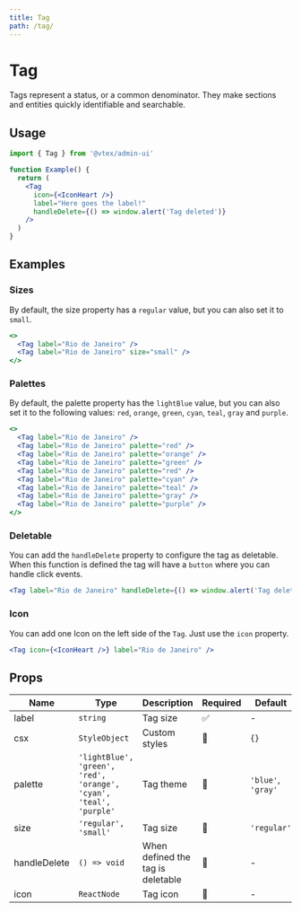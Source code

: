 ```yaml
---
title: Tag
path: /tag/
---
```


# Tag

Tags represent a status, or a common denominator. They make sections and entities quickly identifiable and searchable.

## Usage

```jsx isStatic
import { Tag } from '@vtex/admin-ui'

function Example() {
  return (
    <Tag
      icon={<IconHeart />}
      label="Here goes the label!"
      handleDelete={() => window.alert('Tag deleted')}
    />
  )
}
```

## Examples

### Sizes

By default, the size property has a `regular` value, but you can also set it to `small`.

```jsx live
<>
  <Tag label="Rio de Janeiro" />
  <Tag label="Rio de Janeiro" size="small" />
</>
```

### Palettes

By default, the palette property has the `lightBlue` value, but you can also set it to the following values: `red`, `orange`, `green`, `cyan`, `teal`, `gray` and `purple`.

```jsx live
<>
  <Tag label="Rio de Janeiro" />
  <Tag label="Rio de Janeiro" palette="red" />
  <Tag label="Rio de Janeiro" palette="orange" />
  <Tag label="Rio de Janeiro" palette="green" />
  <Tag label="Rio de Janeiro" palette="red" />
  <Tag label="Rio de Janeiro" palette="cyan" />
  <Tag label="Rio de Janeiro" palette="teal" />
  <Tag label="Rio de Janeiro" palette="gray" />
  <Tag label="Rio de Janeiro" palette="purple" />
</>
```

### Deletable

You can add the `handleDelete` property to configure the tag as deletable. When this function is defined the tag will have a `button` where you can handle click events.

```jsx live
<Tag label="Rio de Janeiro" handleDelete={() => window.alert('Tag deleted')} />
```

### Icon

You can add one Icon on the left side of the `Tag`. Just use the `icon` property.

```jsx live
<Tag icon={<IconHeart />} label="Rio de Janeiro" />
```

## Props

| Name         | Type                                                              | Description                       | Required | Default            |
| ------------ | ----------------------------------------------------------------- | --------------------------------- | -------- | ------------------ |
| label        | `string`                                                          | Tag size                          | ✅       | -                  |
| csx          | `StyleObject`                                                     | Custom styles                     | 🚫       | `{}`               |
| palette      | `'lightBlue', 'green', 'red', 'orange', 'cyan', 'teal', 'purple'` | Tag theme                         | 🚫       | `'blue'`, `'gray'` |
| size         | `'regular', 'small'`                                              | Tag size                          | 🚫       | `'regular'`        |
| handleDelete | `() => void`                                                      | When defined the tag is deletable | 🚫       | -                  |
| icon         | `ReactNode`                                                       | Tag icon                          | 🚫       | -                  |
